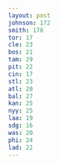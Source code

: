 ```yaml
---
layout: post
johnson: 172
smith: 178
tor: 17
cle: 23
bos: 21
tam: 29
pit: 22
cin: 17
stl: 23
atl: 20
bal: 27
kan: 25
nyy: 25
laa: 19
sdg: 16
was: 20
phi: 24
lad: 22
---
```

